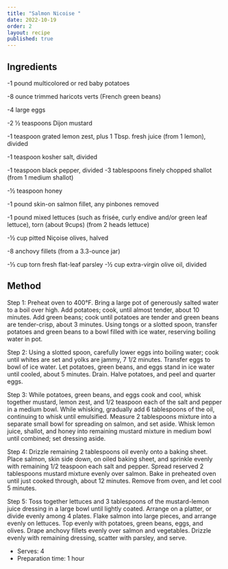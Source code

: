 ```yaml
---
title: "Salmon Nicoise "
date: 2022-10-19
order: 2
layout: recipe
published: true
---
```

## Ingredients

-1 pound multicolored or red baby potatoes

-8 ounce trimmed haricots verts (French green beans)

-4 large eggs

-2 ½ teaspoons Dijon mustard

-1 teaspoon grated lemon zest, plus 1 Tbsp. fresh juice (from 1 lemon), divided

-1 teaspoon kosher salt, divided

-1 teaspoon black pepper, divided
-3 tablespoons finely chopped shallot (from 1 medium shallot)

-½ teaspoon honey

-1 pound skin-on salmon fillet, any pinbones removed

-1 pound mixed lettuces (such as frisée, curly endive and/or green leaf lettuce), torn (about 9cups) (from 2 heads lettuce)

-½ cup pitted Niçoise olives, halved

-8 anchovy fillets (from a 3.3-ounce jar)

-⅓ cup torn fresh flat-leaf parsley
-﻿½ cup extra-virgin olive oil, divided

## Method

S﻿tep 1:
Preheat oven to 400°F. Bring a large pot of generously salted water to a boil over high. Add potatoes; cook, until almost tender, about 10 minutes. Add green beans; cook until potatoes are tender and green beans are tender-crisp, about 3 minutes. Using tongs or a slotted spoon, transfer potatoes and green beans to a bowl filled with ice water, reserving boiling water in pot.


S﻿tep 2:
Using a slotted spoon, carefully lower eggs into boiling water; cook until whites are set and yolks are jammy, 7 1/2 minutes. Transfer eggs to bowl of ice water. Let potatoes, green beans, and eggs stand in ice water until cooled, about 5 minutes. Drain. Halve potatoes, and peel and quarter eggs.

S﻿tep 3:
While potatoes, green beans, and eggs cook and cool, whisk together mustard, lemon zest, and 1/2 teaspoon each of the salt and pepper in a medium bowl. While whisking, gradually add 6 tablespoons of the oil, continuing to whisk until emulsified. Measure 2 tablespoons mixture into a separate small bowl for spreading on salmon, and set aside. Whisk lemon juice, shallot, and honey into remaining mustard mixture in medium bowl until combined; set dressing aside.

S﻿tep 4:
Drizzle remaining 2 tablespoons oil evenly onto a baking sheet. Place salmon, skin side down, on oiled baking sheet, and sprinkle evenly with remaining 1/2 teaspoon each salt and pepper. Spread reserved 2 tablespoons mustard mixture evenly over salmon. Bake in preheated oven until just cooked through, about 12 minutes. Remove from oven, and let cool 5 minutes.

S﻿tep 5:
Toss together lettuces and 3 tablespoons of the mustard-lemon juice dressing in a large bowl until lightly coated. Arrange on a platter, or divide evenly among 4 plates. Flake salmon into large pieces, and arrange evenly on lettuces. Top evenly with potatoes, green beans, eggs, and olives. Drape anchovy fillets evenly over salmon and vegetables. Drizzle evenly with remaining dressing, scatter with parsley, and serve.

- Serves: 4
- Preparation time: 1 hour
